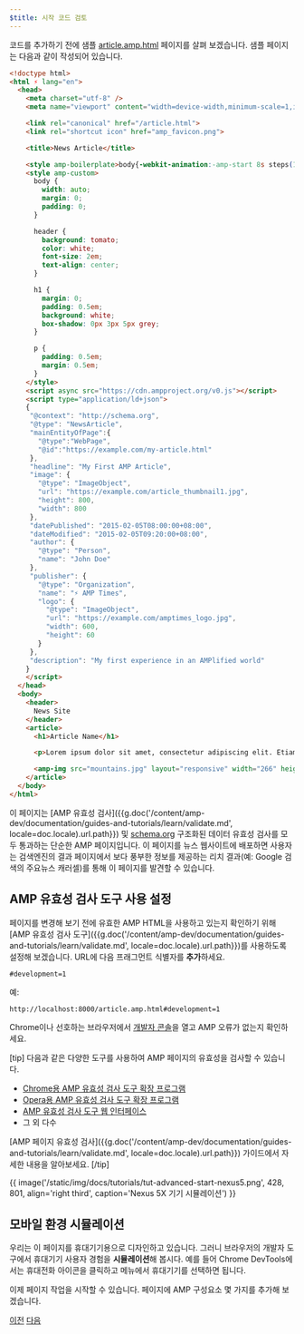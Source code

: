 ```yaml
---
$title: 시작 코드 검토
---
```


코드를 추가하기 전에 샘플 [article.amp.html](https://github.com/googlecodelabs/accelerated-mobile-pages-advanced/blob/master/article.amp.html) 페이지를 살펴 보겠습니다. 샘플 페이지는 다음과 같이 작성되어 있습니다.

```html
<!doctype html>
<html ⚡ lang="en">
  <head>
    <meta charset="utf-8" />
    <meta name="viewport" content="width=device-width,minimum-scale=1,initial-scale=1">

    <link rel="canonical" href="/article.html">
    <link rel="shortcut icon" href="amp_favicon.png">

    <title>News Article</title>

    <style amp-boilerplate>body{-webkit-animation:-amp-start 8s steps(1,end) 0s 1 normal both;-moz-animation:-amp-start 8s steps(1,end) 0s 1 normal both;-ms-animation:-amp-start 8s steps(1,end) 0s 1 normal both;animation:-amp-start 8s steps(1,end) 0s 1 normal both}@-webkit-keyframes -amp-start{from{visibility:hidden}to{visibility:visible}}@-moz-keyframes -amp-start{from{visibility:hidden}to{visibility:visible}}@-ms-keyframes -amp-start{from{visibility:hidden}to{visibility:visible}}@-o-keyframes -amp-start{from{visibility:hidden}to{visibility:visible}}@keyframes -amp-start{from{visibility:hidden}to{visibility:visible}}</style><noscript><style amp-boilerplate>body{-webkit-animation:none;-moz-animation:none;-ms-animation:none;animation:none}</style></noscript>
    <style amp-custom>
      body {
        width: auto;
        margin: 0;
        padding: 0;
      }

      header {
        background: tomato;
        color: white;
        font-size: 2em;
        text-align: center;
      }

      h1 {
        margin: 0;
        padding: 0.5em;
        background: white;
        box-shadow: 0px 3px 5px grey;
      }

      p {
        padding: 0.5em;
        margin: 0.5em;
      }
    </style>
    <script async src="https://cdn.ampproject.org/v0.js"></script>
    <script type="application/ld+json">
    {
     "@context": "http://schema.org",
     "@type": "NewsArticle",
     "mainEntityOfPage":{
       "@type":"WebPage",
       "@id":"https://example.com/my-article.html"
     },
     "headline": "My First AMP Article",
     "image": {
       "@type": "ImageObject",
       "url": "https://example.com/article_thumbnail1.jpg",
       "height": 800,
       "width": 800
     },
     "datePublished": "2015-02-05T08:00:00+08:00",
     "dateModified": "2015-02-05T09:20:00+08:00",
     "author": {
       "@type": "Person",
       "name": "John Doe"
     },
     "publisher": {
       "@type": "Organization",
       "name": "⚡ AMP Times",
       "logo": {
         "@type": "ImageObject",
         "url": "https://example.com/amptimes_logo.jpg",
         "width": 600,
         "height": 60
       }
     },
     "description": "My first experience in an AMPlified world"
    }
    </script>
  </head>
  <body>
    <header>
      News Site
    </header>
    <article>
      <h1>Article Name</h1>

      <p>Lorem ipsum dolor sit amet, consectetur adipiscing elit. Etiam egestas tortor sapien, non tristique ligula accumsan eu.</p>

      <amp-img src="mountains.jpg" layout="responsive" width="266" height="150"></amp-img>
    </article>
  </body>
</html>
```

이 페이지는 [AMP 유효성 검사]({{g.doc('/content/amp-dev/documentation/guides-and-tutorials/learn/validate.md', locale=doc.locale).url.path}}) 및 [schema.org](http://schema.org/) 구조화된 데이터 유효성 검사를 모두 통과하는 단순한 AMP 페이지입니다. 이 페이지를 뉴스 웹사이트에 배포하면 사용자는 검색엔진의 결과 페이지에서 보다 풍부한 정보를 제공하는 리치 결과(예: Google 검색의 주요뉴스 캐러셀)를 통해 이 페이지를 발견할 수 있습니다.

## AMP 유효성 검사 도구 사용 설정

페이지를 변경해 보기 전에 유효한 AMP HTML을 사용하고 있는지 확인하기 위해 [AMP 유효성 검사 도구]({{g.doc('/content/amp-dev/documentation/guides-and-tutorials/learn/validate.md', locale=doc.locale).url.path}})를 사용하도록 설정해 보겠습니다.  URL에 다음 프래그먼트 식별자를 **추가**하세요.

```text
#development=1
```

예:

```text
http://localhost:8000/article.amp.html#development=1
```

Chrome이나 선호하는 브라우저에서 [개발자 콘솔](https://developer.chrome.com/devtools/docs/console)을 열고 AMP 오류가 없는지 확인하세요.

[tip]
다음과 같은 다양한 도구를 사용하여 AMP 페이지의 유효성을 검사할 수 있습니다.

- [Chrome용 AMP 유효성 검사 도구 확장 프로그램](https://chrome.google.com/webstore/detail/amp-validator/nmoffdblmcmgeicmolmhobpoocbbmknc)
- [Opera용 AMP 유효성 검사 도구 확장 프로그램](https://addons.opera.com/ko/extensions/details/amp-validator/)
- [AMP 유효성 검사 도구 웹 인터페이스](https://validator.ampproject.org/)
- 그 외 다수

[AMP 페이지 유효성 검사]({{g.doc('/content/amp-dev/documentation/guides-and-tutorials/learn/validate.md', locale=doc.locale).url.path}}) 가이드에서 자세한 내용을 알아보세요.
[/tip]

{{ image('/static/img/docs/tutorials/tut-advanced-start-nexus5.png', 428, 801, align='right third', caption='Nexus 5X 기기 시뮬레이션') }}

## 모바일 환경 시뮬레이션

우리는 이 페이지를 휴대기기용으로 디자인하고 있습니다. 그러니 브라우저의 개발자 도구에서 휴대기기 사용자 경험을 **시뮬레이션**해 봅시다. 예를 들어 Chrome DevTools에서는 휴대전화 아이콘을 클릭하고 메뉴에서 휴대기기를 선택하면 됩니다.

이제 페이지 작업을 시작할 수 있습니다. 페이지에 AMP 구성요소 몇 가지를 추가해 보겠습니다.

<div class="prev-next-buttons">
  <a class="button prev-button" href="{{g.doc('/content/docs/fundamentals/add_advanced/setting_up.md', locale=doc.locale).url.path}}"><span class="arrow-prev">이전</span></a>
  <a class="button next-button" href="{{g.doc('/content/amp-dev/documentation/guides-and-tutorials/start/add_advanced/adding_components.md', locale=doc.locale).url.path}}"><span class="arrow-next">다음</span></a>
</div>
